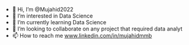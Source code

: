 - 👋 Hi, I’m @Mujahid2022
- 👀 I’m interested in Data Science
- 🌱 I’m currently learning Data Science
- 💞️ I’m looking to collaborate on any project that required data analyt
- 📫 How to reach me www.linkedin.com/in/mujahidmmb

<!---
Mujahid2022/Mujahid2022 is a ✨ special ✨ repository because its `README.md` (this file) appears on your GitHub profile.
You can click the Preview link to take a look at your changes.
--->
